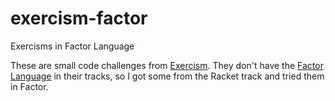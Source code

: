 # exercism-factor
Exercisms in Factor Language

These are small code challenges from [Exercism](https://exercism.org/). They don't have the [Factor Language](https://factorcode.org/) in their tracks, so I got some from the Racket track and tried them in Factor.
